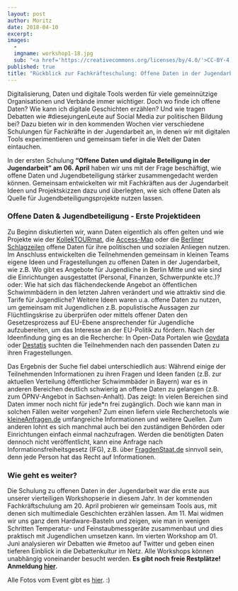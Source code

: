 ```yaml
---
layout: post
author: Moritz
date: 2018-04-10
excerpt: 
images:
  - 
  imgname: workshop1-18.jpg
  sub: "<a href='https://creativecommons.org/licenses/by/4.0/'>CC-BY-4.0</a>, OKF DE, Foto: Leonard Wolf"
published: true
title: "Rückblick zur Fachkräfteschulung: Offene Daten in der Jugendarbeit"
---
```


Digitalisierung, Daten und digitale Tools werden für viele gemeinnützige Organisationen und Verbände immer wichtiger. Doch wo finde ich offene Daten? Wie kann ich digitale Geschichten erzählen? Und wie tragen Debatten wie #diesejungenLeute auf Social Media zur politischen Bildung bei? Dazu bieten wir in den kommenden Wochen vier verschiedene Schulungen für Fachkräfte in der Jugendarbeit  an, in denen wir mit digitalen Tools experimentieren und gemeinsam tiefer in die Welt der Daten eintauchen. 

In der ersten Schulung **“Offene Daten und digitale Beteiligung in der Jugendarbeit” am 06. April** haben wir uns mit der Frage beschäftigt, wie offene Daten und Jugendbeteiligung stärker zusammengedacht werden können. Gemeinsam entwickelten wir mit Fachkräften aus der Jugendarbeit Ideen und Projektskizzen dazu und überlegten, wie sich offene Daten als Quelle für Jugendbeteiligungsprojekte nutzen lassen. 

### Offene Daten & Jugendbeteiligung - Erste Projektideen

Zu Beginn diskutierten wir, wann Daten eigentlich als offen gelten und wie Projekte wie der [KollekTOURmat](http://www.kollektourmat.de/), die [Access-Map](http://arduina.github.io/access_map/) oder die [Berliner Schlagzeilen](https://codingdavinci.de/projects/2017/ber_schlagzeilen.html) offene Daten für ihre politischen und sozialen Anliegen nutzen. Im Anschluss entwickelten die Teilnehmenden gemeinsam in kleinen Teams eigene Ideen und Fragestellungen zu offenen Daten in der Jugendarbeit, wie z.B. Wo gibt es Angebote für Jugendliche in Berlin Mitte und wie sind die Einrichtungen ausgestattet (Personal, Finanzen, Schwerpunkte etc.)? oder: Wie hat sich das flächendeckende Angebot an öffentlichen Schwimmbädern in den letzten Jahren verändert und wie attraktiv sind die Tarife für Jugendliche? Weitere Ideen waren u.a. offene Daten zu nutzen, um gemeinsam mit Jugendlichen z.B. populistische Aussagen zur Flüchtlingskrise zu überprüfen oder mittels offener Daten den Gesetzesprozess auf EU-Ebene ansprechender für Jugendliche aufzubereiten, um das Interesse an der EU-Politik zu fördern. Nach der Ideenfindung ging es an die Recherche: In Open-Data Portalen wie [Govdata](https://www.govdata.de/) oder [Destatis](https://www.destatis.de/DE/Startseite.html) suchten die Teilnehmenden nach den passenden Daten zu ihren Fragestellungen. 

Das Ergebnis der Suche fiel dabei unterschiedlich aus: Während einige der Teilnehmenden Informationen zu ihren Fragen und Ideen fanden (z.B. zur aktuellen Verteilung öffentlicher Schwimmbäder in Bayern) war es in anderen Bereichen deutlich schwierig an offene Daten zu gelangen (z.B. zum ÖPNV-Angebot in Sachsen-Anhalt). Das zeigt: In vielen Bereichen sind Daten immer noch nicht für jede*n frei zugänglich. Doch wie kann man in solchen Fällen weiter vorgehen? Zum einen liefern viele Recherchetools wie [kleineAnfragen.de](https://kleineanfragen.de) umfangreiche Informationen und weitere Quellen. Zum anderen lohnt es sich manchmal auch bei den zuständigen Behörden oder Einrichtungen einfach einmal nachzufragen. Werden die benötigten Daten dennoch nicht veröffentlicht, kann eine Anfrage nach Informationsfreiheitsgesetz (IFG), z.B. über [FragdenStaat.de](https://fragdenstaat.de) sinnvoll sein, denn jede Person hat das Recht auf Informationen. 

### Wie geht es weiter?

Die Schulung zu offenen Daten in der Jugendarbeit war die erste aus unserer vierteiligen Workshopserie in diesem Jahr. In der kommenden Fachkräftschulung am 20. April probieren wir gemeinsam Tools aus, mit denen sich multimediale Geschichten erzählen lassen. Am 11. Mai widmen wir uns ganz dem Hardware-Basteln und zeigen, wie man in wenigen Schritten Temperatur- und Feinstaubmessgeräte zusammenbaut und dies praktisch mit Jugendlichen umsetzen kann. Im vierten Workshop am 01. Juni analysieren wir Debatten wie #metoo auf Twitter und geben einen tieferen Einblick in die Debattenkultur im Netz. Alle Workshops können unabhängig voneinander besucht werden. **Es gibt noch freie Restplätze! Anmeldung [hier](https://docs.google.com/forms/d/e/1FAIpQLSf55_sVwYFWv0alPKeTVAGhniSC0paV20QThtvGdJyIJZ6wMg/viewform?usp=send_form).**  

Alle Fotos vom Event gibt es [hier](https://www.flickr.com/photos/okfde/albums/72157695494229095). :)